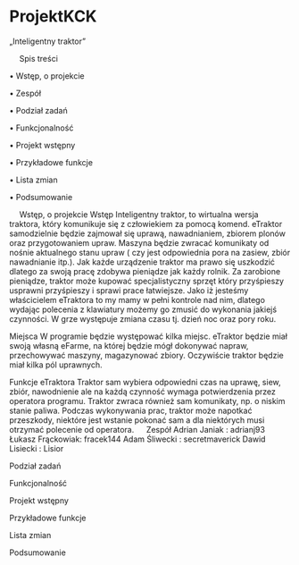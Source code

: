 ProjektKCK
==========

„Inteligentny traktor”

 
Spis treści

•	Wstęp, o projekcie

•	Zespół

•	Podział zadań

•	Funkcjonalność

•	Projekt wstępny 

•	Przykładowe funkcje

•	Lista zmian

•	Podsumowanie

 
Wstęp, o projekcie
Wstęp
Inteligentny traktor, to wirtualna wersja traktora, który komunikuje się z człowiekiem za pomocą komend. eTraktor samodzielnie będzie zajmował się  uprawą, nawadnianiem, zbiorem plonów oraz przygotowaniem upraw. Maszyna będzie zwracać komunikaty od nośnie aktualnego stanu upraw ( czy jest odpowiednia pora na zasiew, zbiór nawadnianie itp.). Jak każde urządzenie traktor ma prawo się uszkodzić dlatego za swoją pracę zdobywa pieniądze jak każdy rolnik. Za zarobione pieniądze, traktor może kupować specjalistyczny sprzęt który przyśpieszy usprawni przyśpieszy i sprawi prace łatwiejsze. Jako iż jesteśmy właścicielem eTraktora to my mamy w pełni kontrole nad nim, dlatego wydając polecenia z klawiatury możemy go zmusić do wykonania jakiejś czynności. W grze występuje zmiana czasu tj. dzień noc oraz pory roku.

Miejsca
W programie będzie występować kilka miejsc. eTraktor będzie miał swoją własną eFarme, na której będzie mógł dokonywać napraw, przechowywać maszyny, magazynować zbiory.
Oczywiście traktor będzie miał kilka pól uprawnych. 

Funkcje eTraktora
Traktor sam wybiera odpowiedni czas na uprawę, siew, zbiór, nawodnienie ale na każdą czynność wymaga potwierdzenia przez operatora programu. Traktor zwraca również sam komunikaty, np. o niskim stanie paliwa. Podczas wykonywania prac, traktor może napotkać przeszkody, niektóre jest wstanie pokonać sam a dla niektórych musi otrzymać polecenie od operatora.
 
Zespół
Adrian Janiak : adrianj93
Łukasz Frąckowiak: fracek144
Adam Śliwecki : secretmaverick
Dawid Lisiecki : Lisior

Podział zadań

Funkcjonalność

Projekt wstępny

Przykładowe funkcje

Lista zmian

Podsumowanie




